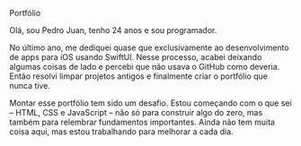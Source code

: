 Portfólio

Olá, sou Pedro Juan, tenho 24 anos e sou programador.

No último ano, me dediquei quase que exclusivamente ao desenvolvimento de apps para iOS usando SwiftUI. Nesse processo, acabei deixando algumas coisas de lado e percebi que não usava o GitHub como deveria. Então resolvi limpar projetos antigos e finalmente criar o portfólio que nunca tive.

Montar esse portfólio tem sido um desafio. Estou começando com o que sei – HTML, CSS e JavaScript – não só para construir algo do zero, mas também para relembrar fundamentos importantes. Ainda não tem muita coisa aqui, mas estou trabalhando para melhorar a cada dia.
